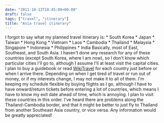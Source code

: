 ```yaml
---
date: "2011-10-13T10:45:00+00:00"
draft: false
tags: ["travel", "itinerary"]
title: "Asia travel itinerary"
---
```

I forgot to say what my planned travel itinerary is: * South Korea * Japan * Taiwan * Hong Kong * Vietnam * Laos * Cambodia * Thailand * Malaysia * Singapore * Indonesia * Philippines * India Basically, most of East, Southeast, and South Asia. I haven't done any research for any of these countries (except South Korea, where I am now), so I don't know which particular cities I'll go to, although I assume I'll at least visit the capital cities. I plan to buy a guidebook or read [WikiTravel](http://wikitravel.org/en/Main_Page) for each country just before or when I arrive there. Depending on when I get tired of travel or run out of money, or if my interests change, I may not make it to all of them. I'm keeping my schedule flexible by buying flights as I go, although I have to have onward/return tickets before entering a lot of countries, which means I have to know my exit date ahead of time, which is annoying. I plan to visit these countries in this order. I've heard there are problems along the Thailand-Cambodia border, and that it might be better to just fly to Thailand from another Southeast Asia country, or vice versa. Any information would be greatly appreciated!
